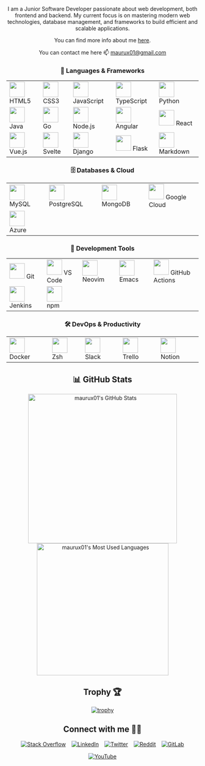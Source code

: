 <div align="center">
  
I am a Junior Software Developer passionate about web development, both frontend and backend. My current focus is on mastering modern web technologies, database management, and frameworks to build efficient and scalable applications.

You can find more info about me [here](https://maurux01.github.io/personalwebpage/).

You can contact me here 📫 maurux01@gmail.com



<div align="center">


  <h3>📌 <strong>Languages & Frameworks</strong></h3>
  <table>
    <tr>
      <td><img src="https://cdn.jsdelivr.net/gh/devicons/devicon/icons/html5/html5-original.svg" width="40" /> HTML5</td>
      <td><img src="https://cdn.jsdelivr.net/gh/devicons/devicon/icons/css3/css3-original.svg" width="40" /> CSS3</td>
      <td><img src="https://cdn.jsdelivr.net/gh/devicons/devicon/icons/javascript/javascript-original.svg" width="40" /> JavaScript</td>
      <td><img src="https://cdn.jsdelivr.net/gh/devicons/devicon/icons/typescript/typescript-original.svg" width="40" /> TypeScript</td>
      <td><img src="https://cdn.jsdelivr.net/gh/devicons/devicon/icons/python/python-original.svg" width="40" /> Python</td>
    </tr>
    <tr>
      <td><img src="https://cdn.jsdelivr.net/gh/devicons/devicon/icons/java/java-original.svg" width="40" /> Java</td>
      <td><img src="https://cdn.jsdelivr.net/gh/devicons/devicon/icons/go/go-original.svg" width="40" /> Go</td>
      <td><img src="https://cdn.jsdelivr.net/gh/devicons/devicon/icons/nodejs/nodejs-original.svg" width="40" /> Node.js</td>
      <td><img src="https://cdn.jsdelivr.net/gh/devicons/devicon/icons/angularjs/angularjs-original.svg" width="40" /> Angular</td>
      <td><img src="https://cdn.jsdelivr.net/gh/devicons/devicon/icons/react/react-original.svg" width="40" /> React</td>
    </tr>
    <tr>
      <td><img src="https://cdn.jsdelivr.net/gh/devicons/devicon/icons/vuejs/vuejs-original.svg" width="40" /> Vue.js</td>
      <td><img src="https://cdn.jsdelivr.net/gh/devicons/devicon/icons/svelte/svelte-original.svg" width="40" /> Svelte</td>
      <td><img src="https://cdn.jsdelivr.net/gh/devicons/devicon/icons/django/django-plain.svg" width="40" /> Django</td>
      <td><img src="https://img.icons8.com/?size=100&id=ewGOClUtmFX4&format=png&color=000000" width="40" /> Flask</td>
     <td><img src="https://img.icons8.com/ios-filled/50/ffffff/markdown.png" width="40" /> Markdown</td>
    </tr>
  </table>

  <h3>🗄️ <strong>Databases & Cloud</strong></h3>
  <table>
    <tr>
      <td><img src="https://cdn.jsdelivr.net/gh/devicons/devicon/icons/mysql/mysql-original.svg" width="40" /> MySQL</td>
      <td><img src="https://cdn.jsdelivr.net/gh/devicons/devicon/icons/postgresql/postgresql-original.svg" width="40" /> PostgreSQL</td>
      <td><img src="https://cdn.jsdelivr.net/gh/devicons/devicon/icons/mongodb/mongodb-original.svg" width="40" /> MongoDB</td>
      <td><img src="https://cdn.jsdelivr.net/gh/devicons/devicon/icons/googlecloud/googlecloud-original.svg" width="40" /> Google Cloud</td>
    </tr>
    <tr>
      <td><img src="https://cdn.jsdelivr.net/gh/devicons/devicon/icons/azure/azure-original.svg" width="40" /> Azure</td>
    </tr>
  </table>

  <h3>🔧 <strong>Development Tools</strong></h3>
  <table>
    <tr>
      <td><img src="https://cdn.jsdelivr.net/gh/devicons/devicon/icons/git/git-original.svg" width="40" /> Git</td>
      <td><img src="https://cdn.jsdelivr.net/gh/devicons/devicon/icons/vscode/vscode-original.svg" width="40" /> VS Code</td>
      <td><img src="https://cdn.jsdelivr.net/gh/devicons/devicon/icons/neovim/neovim-original.svg" width="40" /> Neovim</td>
      <td><img src="https://cdn.jsdelivr.net/gh/devicons/devicon/icons/emacs/emacs-original.svg" width="40" /> Emacs</td>
      <td><img src="https://img.icons8.com/ios-glyphs/50/ffffff/github.png" width="40" /> GitHub Actions</td>
    </tr>
    <tr>
      <td><img src="https://cdn.jsdelivr.net/gh/devicons/devicon/icons/jenkins/jenkins-original.svg" width="40" /> Jenkins</td>
      <td><img src="https://cdn.jsdelivr.net/gh/devicons/devicon/icons/npm/npm-original-wordmark.svg" width="40" /> npm</td>
    </tr>
  </table>

  <h3>🛠️ <strong>DevOps & Productivity</strong></h3>
  <table>
    <tr>
      <td><img src="https://cdn.jsdelivr.net/gh/devicons/devicon/icons/docker/docker-original.svg" width="40" /> Docker</td>
      <td><img src="https://cdn.jsdelivr.net/gh/devicons/devicon/icons/bash/bash-original.svg" width="40" /> Zsh</td>
      <td><img src="https://cdn.jsdelivr.net/gh/devicons/devicon/icons/slack/slack-original.svg" width="40" /> Slack</td>
      <td><img src="https://cdn.jsdelivr.net/gh/devicons/devicon/icons/trello/trello-plain.svg" width="40" /> Trello</td>
      <td><img src="https://cdn.jsdelivr.net/gh/devicons/devicon/icons/notion/notion-original.svg" width="40" /> Notion</td>
    </tr>
  </table>

</div>

## 📊 **GitHub Stats**  

<div align="center">
<div style="display: flex; justify-content: center; align-items: center; flex-direction: column;">
  <img width="390" src="https://github-readme-stats.vercel.app/api?username=maurux01&theme=transparent&count_private=true&show_icons=true&rank_icon=github&locale=en" alt="maurux01's GitHub Stats" />
 <img width="345" src="https://github-readme-stats.vercel.app/api/top-langs/?username=maurux01&layout=compact&theme=tokyonight&hide_border=true" alt="maurux01's Most Used Languages" />
</div>

## Trophy 🏆

[![trophy](https://github-profile-trophy.vercel.app/?username=Maurux01&theme=onedark)](https://github.com/ryo-ma/github-profile-trophy)



## Connect with me 🤝🏻
<div style="display: flex; flex-wrap: wrap; gap: 15px; justify-content: center;">
  <a href="https://stackoverflow.com/users/28065944/mauro-infante" target="_blank">
    <img src="https://img.icons8.com/fluency/48/stackoverflow.png" alt="Stack Overflow">
  </a>
  <a href="https://linkedin.com/in/infmauro" target="_blank">
    <img src="https://img.icons8.com/fluency/48/linkedin.png" alt="LinkedIn">
  </a>
  <a href="https://twitter.com/maufel2" target="_blank">
    <img src="https://img.icons8.com/fluency/48/twitterx.png" alt="Twitter">
  </a>
  <a href="https://www.reddit.com/user/maxinff/" target="_blank">
    <img src="https://img.icons8.com/fluency/48/reddit.png" alt="Reddit">
  </a>
  <a href="https://gitlab.com/Maurux01" target="_blank">
    <img src="https://img.icons8.com/color/48/gitlab.png" alt="GitLab">
  </a>
  <a href="https://www.youtube.com/@maurux01" target="_blank">
    <img src="https://img.icons8.com/fluency/48/youtube-play.png" alt="YouTube">
  </a>
</div>
